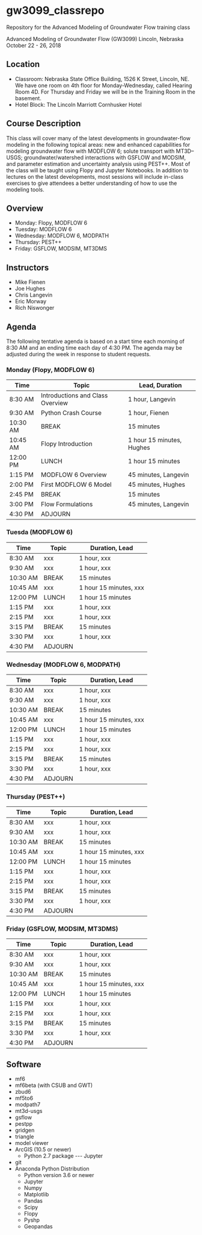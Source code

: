 # gw3099_classrepo
Repository for the Advanced Modeling of Groundwater Flow training class

Advanced Modeling of Groundwater Flow (GW3099)
Lincoln, Nebraska
October 22 - 26, 2018

## Location
* Classroom: Nebraska State Office Building, 1526 K Street, Lincoln, NE.  We have one room on 4th floor for Monday-Wednesday, called Hearing Room 4D.  For Thursday and Friday we will be in the Training Room in the basement.
* Hotel Block: The Lincoln Marriott Cornhusker Hotel

## Course Description
This class will cover many of the latest developments in groundwater-flow modeling in the following topical areas:  new and enhanced capabilities for modeling groundwater flow with MODFLOW 6; solute transport with MT3D–USGS;  groundwater/watershed interactions with GSFLOW and MODSIM, and parameter estimation and uncertainty analysis using PEST++. Most of the class will be taught using Flopy and Jupyter Notebooks.  In addition to lectures on the latest developments, most sessions will include in-class exercises to give attendees a better understanding of how to use the modeling tools.

## Overview
* Monday: Flopy, MODFLOW 6
* Tuesday: MODFLOW 6
* Wednesday: MODFLOW 6, MODPATH
* Thursday: PEST++
* Friday: GSFLOW, MODSIM, MT3DMS

## Instructors
* Mike Fienen
* Joe Hughes 
* Chris Langevin
* Eric Morway
* Rich Niswonger

## Agenda

The following tentative agenda is based on a start time each morning of 8:30 AM and an ending time each day of 4:30 PM.  The agenda may be adjusted during the week in response to student requests.

### Monday (Flopy, MODFLOW 6)

|Time      |Topic                            |Lead, Duration              |
|----------|---------------------------------|----------------------------|
|8:30 AM   |Introductions and Class Overview |1 hour, Langevin            |
|9:30 AM   |Python Crash Course              |1 hour, Fienen              |
|10:30 AM  |BREAK                            |15 minutes                  |
|10:45 AM  |Flopy Introduction               |1 hour 15 minutes, Hughes   |
|12:00 PM  |LUNCH                            |1 hour 15 minutes           |
|1:15 PM   |MODFLOW 6 Overview               |45 minutes, Langevin        |
|2:00 PM   |First MODFLOW 6 Model            |45 minutes, Hughes          |
|2:45 PM   |BREAK                            |15 minutes                  |
|3:00 PM   |Flow Formulations                |45 minutes, Langevin        |
|4:30 PM   |ADJOURN                          |                            |

### Tuesda (MODFLOW 6)

|Time       |Topic                  |Duration, Lead        |
|-----------|-----------------------|----------------------|
|8:30 AM	|xxx					|1 hour, xxx           |
|9:30 AM 	|xxx					|1 hour, xxx           |
|10:30 AM	|BREAK				    |15 minutes            |
|10:45 AM	|xxx					|1 hour 15 minutes, xxx|
|12:00 PM	|LUNCH				    |1 hour 15 minutes     |
|1:15 PM	|xxx					|1 hour, xxx           |
|2:15 PM	|xxx					|1 hour, xxx           |
|3:15 PM    |BREAK				    |15 minutes            |
|3:30 PM	|xxx					|1 hour, xxx           |
|4:30 PM	|ADJOURN                |                      |

### Wednesday (MODFLOW 6, MODPATH)

|Time       |Topic                  |Duration, Lead        |
|-----------|-----------------------|----------------------|
|8:30 AM	|xxx					|1 hour, xxx           |
|9:30 AM 	|xxx					|1 hour, xxx           |
|10:30 AM	|BREAK				    |15 minutes            |
|10:45 AM	|xxx					|1 hour 15 minutes, xxx|
|12:00 PM	|LUNCH				    |1 hour 15 minutes     |
|1:15 PM	|xxx					|1 hour, xxx           |
|2:15 PM	|xxx					|1 hour, xxx           |
|3:15 PM    |BREAK				    |15 minutes            |
|3:30 PM	|xxx					|1 hour, xxx           |
|4:30 PM	|ADJOURN                |                      |

### Thursday (PEST++)

|Time       |Topic                  |Duration, Lead        |
|-----------|-----------------------|----------------------|
|8:30 AM	|xxx					|1 hour, xxx           |
|9:30 AM 	|xxx					|1 hour, xxx           |
|10:30 AM	|BREAK				    |15 minutes            |
|10:45 AM	|xxx					|1 hour 15 minutes, xxx|
|12:00 PM	|LUNCH				    |1 hour 15 minutes     |
|1:15 PM	|xxx					|1 hour, xxx           |
|2:15 PM	|xxx					|1 hour, xxx           |
|3:15 PM    |BREAK				    |15 minutes            |
|3:30 PM	|xxx					|1 hour, xxx           |
|4:30 PM	|ADJOURN                |                      |

### Friday (GSFLOW, MODSIM, MT3DMS)

|Time       |Topic                  |Duration, Lead        |
|-----------|-----------------------|----------------------|
|8:30 AM	|xxx					|1 hour, xxx           |
|9:30 AM 	|xxx					|1 hour, xxx           |
|10:30 AM	|BREAK				    |15 minutes            |
|10:45 AM	|xxx					|1 hour 15 minutes, xxx|
|12:00 PM	|LUNCH				    |1 hour 15 minutes     |
|1:15 PM	|xxx					|1 hour, xxx           |
|2:15 PM	|xxx					|1 hour, xxx           |
|3:15 PM    |BREAK				    |15 minutes            |
|3:30 PM	|xxx					|1 hour, xxx           |
|4:30 PM	|ADJOURN                |                      |

## Software

* mf6
* mf6beta (with CSUB and GWT)
* zbud6
* mf5to6
* modpath7
* mt3d-usgs
* gsflow
* pestpp
* gridgen
* triangle
* model viewer
* ArcGIS (10.5 or newer)
    * Python 2.7 package --- Jupyter
* git
* Anaconda Python Distribution
    * Python version 3.6 or newer
    * Jupyter
    * Numpy
    * Matplotlib
    * Pandas
    * Scipy
    * Flopy
    * Pyshp
    * Geopandas

